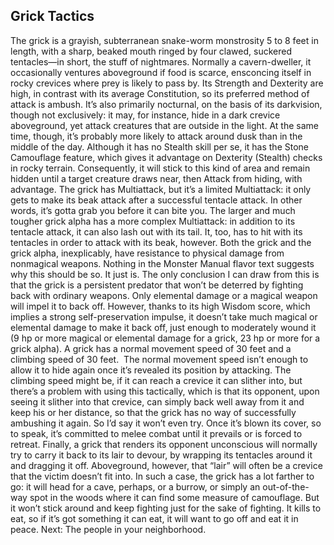 ## Grick Tactics

The grick is a grayish, subterranean snake-worm monstrosity 5 to 8 feet in length, with a sharp, beaked mouth ringed by four clawed, suckered tentacles—in short, the stuff of nightmares. Normally a cavern-dweller, it occasionally ventures aboveground if food is scarce, ensconcing itself in rocky crevices where prey is likely to pass by.
Its Strength and Dexterity are high, in contrast with its average Constitution, so its preferred method of attack is ambush. It’s also primarily nocturnal, on the basis of its darkvision, though not exclusively: it may, for instance, hide in a dark crevice aboveground, yet attack creatures that are outside in the light. At the same time, though, it’s probably more likely to attack around dusk than in the middle of the day. Although it has no Stealth skill per se, it has the Stone Camouflage feature, which gives it advantage on Dexterity (Stealth) checks in rocky terrain. Consequently, it will stick to this kind of area and remain hidden until a target creature draws near, then Attack from hiding, with advantage.
The grick has Multiattack, but it’s a limited Multiattack: it only gets to make its beak attack after a successful tentacle attack. In other words, it’s gotta grab you before it can bite you. The larger and much tougher grick alpha has a more complex Multiattack: in addition to its tentacle attack, it can also lash out with its tail. It, too, has to hit with its tentacles in order to attack with its beak, however.
Both the grick and the grick alpha, inexplicably, have resistance to physical damage from nonmagical weapons. Nothing in the Monster Manual flavor text suggests why this should be so. It just is. The only conclusion I can draw from this is that the grick is a persistent predator that won’t be deterred by fighting back with ordinary weapons. Only elemental damage or a magical weapon will impel it to back off. However, thanks to its high Wisdom score, which implies a strong self-preservation impulse, it doesn’t take much magical or elemental damage to make it back off, just enough to moderately wound it (9 hp or more magical or elemental damage for a grick, 23 hp or more for a grick alpha).
A grick has a normal movement speed of 30 feet and a climbing speed of 30 feet.  The normal movement speed isn’t enough to allow it to hide again once it’s revealed its position by attacking. The climbing speed might be, if it can reach a crevice it can slither into, but there’s a problem with using this tactically, which is that its opponent, upon seeing it slither into that crevice, can simply back well away from it and keep his or her distance, so that the grick has no way of successfully ambushing it again. So I’d say it won’t even try. Once it’s blown its cover, so to speak, it’s committed to melee combat until it prevails or is forced to retreat.
Finally, a grick that renders its opponent unconscious will normally try to carry it back to its lair to devour, by wrapping its tentacles around it and dragging it off. Aboveground, however, that “lair” will often be a crevice that the victim doesn’t fit into. In such a case, the grick has a lot farther to go: it will head for a cave, perhaps, or a burrow, or simply an out-of-the-way spot in the woods where it can find some measure of camouflage. But it won’t stick around and keep fighting just for the sake of fighting. It kills to eat, so if it’s got something it can eat, it will want to go off and eat it in peace.
Next: The people in your neighborhood.
